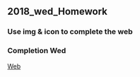 ## 2018_wed_Homework

### Use img & icon to complete the web

### Completion Wed
[Web](https://yochlin.github.io/2018_wed_Homework/Week3_WebDesign/index.html)
